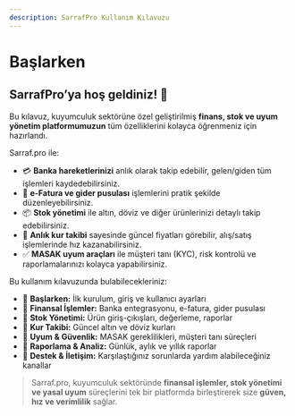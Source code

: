 ```yaml
---
description: SarrafPro Kullanım Kılavuzu
---
```


# Başlarken

## SarrafPro’ya hoş geldiniz! 🎉

Bu kılavuz, kuyumculuk sektörüne özel geliştirilmiş **finans, stok ve uyum yönetim platformumuzun** tüm özelliklerini kolayca öğrenmeniz için hazırlandı.

Sarraf.pro ile:

* 💳 **Banka hareketlerinizi** anlık olarak takip edebilir, gelen/giden tüm işlemleri kaydedebilirsiniz.
* 📑 **e-Fatura ve gider pusulası** işlemlerini pratik şekilde düzenleyebilirsiniz.
* 📦 **Stok yönetimi** ile altın, döviz ve diğer ürünlerinizi detaylı takip edebilirsiniz.
* 💱 **Anlık kur takibi** sayesinde güncel fiyatları görebilir, alış/satış işlemlerinde hız kazanabilirsiniz.
* ✅ **MASAK uyum araçları** ile müşteri tanı (KYC), risk kontrolü ve raporlamalarınızı kolayca yapabilirsiniz.

Bu kullanım kılavuzunda bulabilecekleriniz:

* 📌 **Başlarken:** İlk kurulum, giriş ve kullanıcı ayarları
* 📌 **Finansal İşlemler:** Banka entegrasyonu, e-fatura, gider pusulası
* 📌 **Stok Yönetimi:** Ürün giriş-çıkışları, değerleme, raporlar
* 📌 **Kur Takibi:** Güncel altın ve döviz kurları
* 📌 **Uyum & Güvenlik:** MASAK gereklilikleri, müşteri tanı süreçleri
* 📌 **Raporlama & Analiz:** Günlük, aylık ve yıllık raporlar
* 📌 **Destek & İletişim:** Karşılaştığınız sorunlarda yardım alabileceğiniz kanallar

> Sarraf.pro, kuyumculuk sektöründe **finansal işlemler, stok yönetimi ve yasal uyum** süreçlerini tek bir platformda birleştirerek size **güven, hız ve verimlilik** sağlar.
